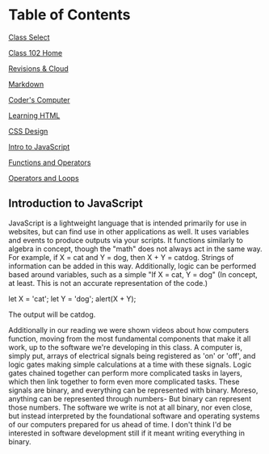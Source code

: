 # Table of Contents

[Class Select](README.md)

[Class 102 Home](home102.md)

[Revisions & Cloud](revisionsCloud.md)

[Markdown](learningMarkdown.md)

[Coder's Computer](codersComputer.md)

[Learning HTML](learningHTML.md)

[CSS Design](webCSS.md)

[Intro to JavaScript](introJS.md)

[Functions and Operators](functionsOperators.md)

[Operators and Loops](loopsOperators.md)

## Introduction to JavaScript

JavaScript is a lightweight language that is intended primarily for use in websites, but can find use in other applications as well. It uses variables and events to produce outputs via your scripts. It functions similarly to algebra in concept, though the "math" does not always act in the same way. For example, if X = cat and Y = dog, then X + Y = catdog. Strings of information can be added in this way. Additionally, logic can be performed based around variables, such as a simple "If X = cat, Y = dog" (In concept, at least. This is not an accurate representation of the code.)

let X = 'cat';
let Y = 'dog';
alert(X + Y);

The output will be catdog.

Additionally in our reading we were shown videos about how computers function, moving from the most fundamental components that make it all work, up to the software we're developing in this class. A computer is, simply put, arrays of electrical signals being registered as 'on' or 'off', and logic gates making simple calculations at a time with these signals. Logic gates chained together can perform more complicated tasks in layers, which then link together to form even more complicated tasks. These signals are binary, and everything can be represented with binary. Moreso, anything can be represented through numbers- But binary can represent those numbers. The software we write is not at all binary, nor even close, but instead interpreted by the foundational software and operating systems of our computers prepared for us ahead of time. I don't think I'd be interested in software development still if it meant writing everything in binary.
